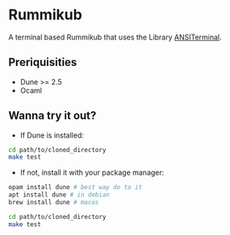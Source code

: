 # Rummikub

A terminal based Rummikub that uses the Library [ANSITerminal](https://github.com/Chris00/ANSITerminal).

## Preriquisities

- Dune >= 2.5
- Ocaml

##  Wanna try it out?

- If Dune is installed:

```bash
cd path/to/cloned_directory
make test
```
- If not, install it with your package manager:

```bash
opam install dune # best way do to it
apt install dune # in debian
brew install dune # macos

cd path/to/cloned_directory
make test 
```

